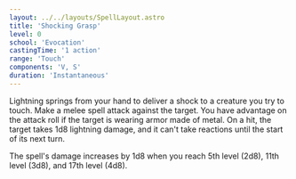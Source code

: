 ```yaml
---
layout: ../../layouts/SpellLayout.astro
title: 'Shocking Grasp'
level: 0
school: 'Evocation'
castingTime: '1 action'
range: 'Touch'
components: 'V, S'
duration: 'Instantaneous'
---
```


Lightning springs from your hand to deliver a shock to a creature you try to touch. Make a melee spell attack against the target. You have advantage on the attack roll if the target is wearing armor made of metal. On a hit, the target takes 1d8 lightning damage, and it can't take reactions until the start of its next turn.

The spell's damage increases by 1d8 when you reach 5th level (2d8), 11th level (3d8), and 17th level (4d8).